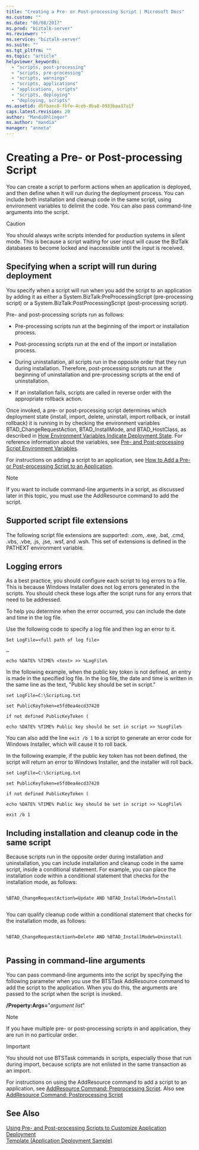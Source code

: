 ```yaml
---
title: "Creating a Pre- or Post-processing Script | Microsoft Docs"
ms.custom: ""
ms.date: "06/08/2017"
ms.prod: "biztalk-server"
ms.reviewer: ""
ms.service: "biztalk-server"
ms.suite: ""
ms.tgt_pltfrm: ""
ms.topic: "article"
helpviewer_keywords: 
  - "scripts, post-processing"
  - "scripts, pre-processing"
  - "scripts, warnings"
  - "scripts, applications"
  - "applications, scripts"
  - "scripts, deploying"
  - "deploying, scripts"
ms.assetid: d5fbaec8-fbfe-4ceb-8ba8-0933baa37a1f
caps.latest.revision: 20
author: "MandiOhlinger"
ms.author: "mandia"
manager: "anneta"
---
```

# Creating a Pre- or Post-processing Script
You can create a script to perform actions when an application is deployed, and then define when it will run during the deployment process. You can include both installation and cleanup code in the same script, using environment variables to delimit the code. You can also pass command-line arguments into the script.  
  
> [!CAUTION]
>  You should always write scripts intended for production systems in silent mode. This is because a script waiting for user input will cause the BizTalk databases to become locked and inaccessible until the input is received.  
  
## Specifying when a script will run during deployment  
 You specify when a script will run when you add the script to an application by adding it as either a System.BizTalk:PreProcessingScript (pre-processing script) or a System.BizTalk:PostProcessingScript (post-processing script).  
  
 Pre- and post-processing scripts run as follows:  
  
-   Pre-processing scripts run at the beginning of the import or installation process.  
  
-   Post-processing scripts run at the end of the import or installation process.  
  
-   During uninstallation, all scripts run in the opposite order that they run during installation. Therefore, post-processing scripts run at the beginning of uninstallation and pre-processing scripts at the end of uninstallation.  
  
-   If an installation fails, scripts are called in reverse order with the appropriate rollback action.  
  
 Once invoked, a pre- or post-processing script determines which deployment state (install, import, delete, uninstall, import rollback, or install rollback) it is running in by checking the environment variables BTAD_ChangeRequestAction, BTAD_InstallMode, and BTAD_HostClass, as described in [How Environment Variables Indicate Deployment State](../core/how-environment-variables-indicate-deployment-state.md). For reference information about the variables, see [Pre- and Post-processing Script Environment Variables](../core/pre-and-post-processing-script-environment-variables.md).  
  
 For instructions on adding a script to an application, see [How to Add a Pre- or Post-processing Script to an Application](../core/how-to-add-a-pre-or-post-processing-script-to-an-application.md).  
  
> [!NOTE]
>  If you want to include command-line arguments in a script, as discussed later in this topic, you must use the AddResource command to add the script.  
  
## Supported script file extensions  
 The following script file extensions are supported: .com, .exe, .bat, .cmd, .vbs, .vbe, .js, .jse, .wsf, and .wsh. This set of extensions is defined in the PATHEXT environment variable.  
  
## Logging errors  
 As a best practice, you should configure each script to log errors to a file. This is because Windows Installer does not log errors generated in the scripts. You should check these logs after the script runs for any errors that need to be addressed.  
  
 To help you determine when the error occurred, you can include the date and time in the log file.  
  
 Use the following code to specify a log file and then log an error to it.  
  
 `Set LogFile=<full path of log file>`  
  
 `…`  
  
 `echo %DATE% %TIME% <text> >> %LogFile%`  
  
 In the following example, when the public key token is not defined, an entry is made in the specified log file. In the log file, the date and time is written in the same line as the text, "Public key should be set in script."  
  
 `set LogFile=C:\ScriptLog.txt`  
  
 `set PublicKeyToken=e5fd0ea4ecd37420`  
  
 `if not defined PublicKeyToken (`  
  
 `echo %DATE% %TIME% Public key should be set in script >> %LogFile%`  
  
 You can also add the line `exit /b 1` to a script to generate an error code for Windows Installer, which will cause it to roll back.  
  
 In the following example, if the public key token has not been defined, the script will return an error to Windows Installer, and the installer will roll back.  
  
 `set LogFile=C:\ScriptLog.txt`  
  
 `set PublicKeyToken=e5fd0ea4ecd37420`  
  
 `if not defined PublicKeyToken (`  
  
 `echo %DATE% %TIME% Public key should be set in script >> %LogFile%`  
  
 `exit /b 1`  
  
## Including installation and cleanup code in the same script  
 Because scripts run in the opposite order during installation and uninstallation, you can include installation and cleanup code in the same script, inside a conditional statement. For example, you can place the installation code within a conditional statement that checks for the installation mode, as follows:  
  
```  
  
%BTAD_ChangeRequestAction%=Update AND %BTAD_InstallMode%=Install  
  
```  
  
 You can qualify cleanup code within a conditional statement that checks for the installation mode, as follows:  
  
```  
  
%BTAD_ChangeRequestAction%=Delete AND %BTAD_InstallMode%=Uninstall  
  
```  
  
## Passing in command-line arguments  
 You can pass command-line arguments into the script by specifying the following parameter when you use the BTSTask AddResource command to add the script to the application. When you do this, the arguments are passed to the script when the script is invoked.  
  
 **/Property:Args=**"*argument list*"  
  
> [!NOTE]
>  If you have multiple pre- or post-processing scripts in and application, they are run in no particular order.  
  
> [!IMPORTANT]
>  You should not use BTSTask commands in scripts, especially those that run during import, because scripts are not enlisted in the same transaction as an import.  
  
 For instructions on using the AddResource command to add a script to an application, see [AddResource Command: Preprocessing Script](../core/addresource-command-preprocessing-script.md). Also see [AddResource Command: Postprocessing Script](../core/addresource-command-postprocessing-script.md)  
  
## See Also  
 [Using Pre- and Post-processing Scripts to Customize Application Deployment](../core/using-pre-and-post-processing-scripts-to-customize-application-deployment.md)   
 [Template (Application Deployment Sample)](../core/template-application-deployment-sample.md)